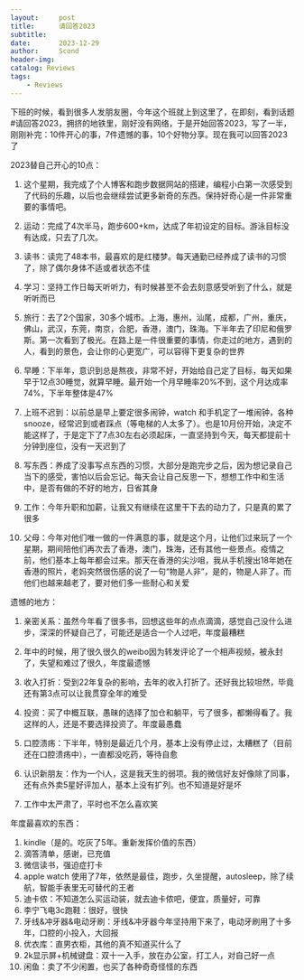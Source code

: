 ```yaml
---
layout:     post
title:      请回答2023
subtitle:   
date:       2023-12-29
author:     Scond
header-img: 
catalog: Reviews
tags:
    - Reviews
---
```


 下班的时候，看到很多人发朋友圈，今年这个班就上到这里了，在即刻，看到话题#请回答2023，拥挤的地铁里，刚好没有网络，于是开始回答2023，写了一半，刚刚补完：10件开心的事，7件遗憾的事，10个好物分享。现在我可以回答2023了

2023替自己开心的10点：
1. 这个星期，我完成了个人博客和跑步数据网站的搭建，编程小白第一次感受到了代码的乐趣，以后也会继续尝试更多新奇的东西。保持好奇心是一件非常重要的事情吧。

2. 运动：完成了4次半马，跑步600+km，达成了年初设定的目标。游泳目标没有达成，只去了几次。

3. 读书：读完了48本书，最喜欢的是红楼梦。每天通勤已经养成了读书的习惯了，除了偶尔身体不适或者状态不佳

4. 学习：坚持工作日每天听听力，有时候甚至不会去刻意感受听到了什么，就是听听而已

5. 旅行：去了2个国家，30多个城市。上海，惠州，汕尾，成都，广州，重庆，佛山，武汉，东莞，南京，合肥，香港，澳门，珠海。下半年去了印尼和俄罗斯。第一次看到了极光。在路上是一件很重要的事情，你走过的地方，遇到的人，看到的景色，会让你的心更宽广，可以容得下更复杂的世界

6. 早睡：下半年，意识到总是熬夜，非常不好，开始给自己定了目标，每天如果早于12点30睡觉，就算早睡。最开始一个月早睡率20%不到，这个月达成率74%，下半年整体是47%

7. 上班不迟到：以前总是早上要定很多闹钟，watch 和手机定了一堆闹钟，各种snooze，经常迟到或者踩点（等电梯的人太多了）。也是10月份开始，决定不能这样了，于是定下了7点30左右必须起床，一直坚持到今天，每天都提前十分钟到座位，没有一天迟到了

8. 写东西：养成了没事写点东西的习惯，大部分是跑完步之后，因为想记录自己当下的感受，害怕以后会忘记。每天会让自己反思一下，想想工作中和生活中，是否有做的不好的地方，日省其身

9. 工作：今年升职和加薪，让我又有继续在这里干下去的动力了，只是真的累了很多

10. 父母：今年对他们唯一做的一件满意的事，就是这个月，让他们过来玩了一个星期，期间陪他们再次去了香港，澳门，珠海，还有其他一些景点。疫情之前，他们基本上每年都会过来。那天在香港的尖沙咀，我从手机搜出18年她在香港的照片，老妈突然很伤感的说了一句“物是人非”，是的，物是人非了。而他们也越来越老了，要对他们多一些耐心和关爱

遗憾的地方：
1. 亲密关系：虽然今年看了很多书，回想这些年的点点滴滴，感觉自己没什么进步，深深的怀疑自己了，可能还是适合一个人过吧，年度最糟糕

2. 年中的时候，用了很久很久的weibo因为转发评论了一个相声视频，被永封了，失望和难过了很久，年度最遗憾

3. 收入打折：受到22年复杂的影响，去年的收入打折了。还好我比较坦然，毕竟还有第3点可以让我贯穿全年的难受

4. 投资：买了中概互联，愚昧的选择了加仓和躺平，亏了很多，都懒得看了。我这样的人，还是不要选择投资了。年度最愚蠢

5. 口腔溃疡：下半年，特别是最近几个月，基本上没有停止过，太糟糕了（目前还在口腔溃疡中），一直都没吃药，等待自愈

6. 认识新朋友：作为一个i人，这是我天生的弱项。我的微信好友好像除了同事，还有点外卖5星好评加人，基本上没有扩列。也不知道是好是坏

7. 工作中太严肃了，平时也不怎么喜欢笑

年度最喜欢的东西：
1. kindle（是的。吃灰了5年。重新发挥价值的东西）
2. 滴答清单，感谢，已充值
3. 微信读书，强迫症打卡
4. apple watch 使用了7年，依然是最佳，跑步，久坐提醒，autosleep，除了续航，智能手表里无可替代的王者
5. 迪卡侬：不知道怎么买运动装，就去迪卡侬吧，便宜，质量好，可靠
6. 李宁飞电3c跑鞋：很好，很快
7. 牙线&冲牙器&电动牙刷：牙线&冲牙器今年坚持用下来了，电动牙刷用了十多年，口腔的小投入，大回报
8. 优衣库：直男衣柜，其他的真不知道买什么了
9. 2k显示屏+机械键盘：双十一入手，放在办公室，打工人，对自己好一点
10. 闲鱼：卖了不少闲置，也买了各种奇奇怪怪的东西